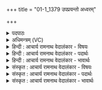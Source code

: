 +++
title = "01-1_1379 उपप्रयन्तो अध्वरम्"

+++
<details><summary>पदपाठः</summary>

उ꣣पप्रय꣡न्तः꣢। उ꣣प। प्रय꣡न्तः꣢। अ꣣ध्वर꣢म्। म꣡न्त्र꣢꣯म्। वो꣣चेम। अग्न꣡ये꣢। आ꣣रे꣢। अ꣢स्मे꣡इति꣢। च꣣। शृण्वते꣢। १३७९।
</details>

<details><summary>अधिमन्त्रम् (VC)</summary>

- अग्निः
- गोतमो राहूगणः
- गायत्री
- षड्जः
</details>

<details><summary>हिन्दी : आचार्य रामनाथ वेदालंकार - विषयः</summary>

प्रथम मन्त्र में परमेश्वरोपासना का विषय कहते हैं।
</details>

<details><summary>हिन्दी : आचार्य रामनाथ वेदालंकार - पदार्थः</summary>

पदार्थान्वयभाषाः -  (अध्वरम्) हिंसारहित ब्रह्मयज्ञ वा देवयज्ञ में (उपप्रयन्तः) जाते हुए हम (आरे) दूर (अस्मे च) और हमारे समीप (शृण्वते) प्रार्थना-वचनों को सुननेवाले (अग्नये) अग्रनायक जगदीश्वर के लिए (मन्त्रम्) वेदमन्त्र को (वोचेम) उच्चारण करें ॥१॥
</details>

<details><summary>हिन्दी : आचार्य रामनाथ वेदालंकार - भावार्थः</summary>

भावार्थभाषाः -  ब्रह्मयज्ञ वा देवयज्ञ करते हुए मनुष्य मन्त्रोच्चारणपूर्वक परमेश्वर के गुण-कर्म-स्वभावों का ध्यान किया करें और उससे शिक्षा-ग्रहण किया करें ॥१॥
</details>

<details><summary>संस्कृत : आचार्य रामनाथ वेदालंकार - विषयः</summary>

अथ परमेश्वरोपासनाविषयमाह।
</details>

<details><summary>संस्कृत : आचार्य रामनाथ वेदालंकार - पदार्थः</summary>

पदार्थान्वयभाषाः -  (अध्वरम्) हिंसारहितं ब्रह्मयज्ञं देवयज्ञं वा (उप प्रयन्तः) उपगच्छन्तः वयम् (आरे) दूरे।[आरे इति दूरनाम। निघं० ३।२६।] (अस्मे च) अस्माकं समीपे च, (शृण्वते) प्रार्थनावचांसि आकर्णयते (अग्नये) अग्रनायकाय जगदीश्वराय (मन्त्रम्) वेदमन्त्रम् (वोचेम२) उच्चारेयम ॥१॥३
</details>

<details><summary>संस्कृत : आचार्य रामनाथ वेदालंकार - भावार्थः</summary>

भावार्थभाषाः -  ब्रह्मयज्ञं देवयज्ञं वा कुर्वन्तो जना मन्त्रोच्चारणपूर्वकं परमेश्वरस्य गुणकर्मस्वभावान् ध्यायेयुस्ततः शिक्षां च गृह्णीयुः ॥१॥
</details>